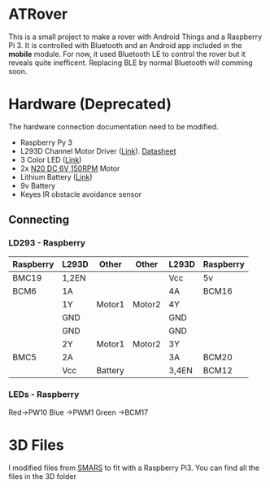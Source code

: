 # ATRover
This is a small project to make a rover with Android Things and a Raspberry Pi 3.
It is controlled with Bluetooth and an Android app included in the **mobile** module. 
For now, it used Bluetooth LE to control the rover but it reveals quite inefficent.
Replacing BLE by normal Bluetooth will comming soon.


# Hardware (Deprecated)
The hardware connection documentation need to be modified.


- Raspberry Py 3
- L293D Channel Motor Driver  ([Link](https://www.banggood.com/1pc-L293D-L293-L293B-DIP-SOP-Push-Pull-Four-Channel-Motor-Driver-IC-p-909310.html?rmmds=myorder&cur_warehouse=USA)). [Datasheet](http://www.ti.com/lit/ds/symlink/l293.pdf)
- 3 Color LED  ([Link](http://www.dx.com/p/diy-arduino-3-color-rgb-smd-led-module-black-135046#.WqT0VOjOWUk)) 
- 2x [N20 DC 6V 150RPM](http://www.dx.com/p/425975) Motor
- Lithium Battery ([Link](https://www.banggood.com/V1_0-Lithium-Battery-Expansion-Board-For-Cellphone-Raspberry-Pi-3-Model-B-Pi-2B-B-p-1059297.html?rmmds=myorder&cur_warehouse=CN))
- 9v Battery
- Keyes IR obstacle avoidance sensor


## Connecting
### LD293 - Raspberry
|**Raspberry**|**L293D**|**Other**|**Other**|**L293D**|**Raspberry**|
|--|--|--|--|--|--|
|BMC19|1,2EN|||Vcc|5v
|BCM6|1A|||4A|BCM16
| |1Y|Motor1|Motor2|4Y|
| |GND|||GND|
| |GND|||GND|
| |2Y|Motor1|Motor2|3Y|
|BMC5|2A|||3A|BCM20
||Vcc|Battery||3,4EN|BCM12
### LEDs - Raspberry
Red->PW10
Blue ->PWM1
Green ->BCM17

# 3D Files

I modified files from [SMARS](https://www.thingiverse.com/thing:2662828) to fit with a Raspberry Pi3. You can find all the files in the 3D folder